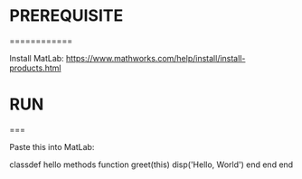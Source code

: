 # PREREQUISITE 
  ============

Install MatLab: https://www.mathworks.com/help/install/install-products.html
# RUN
  ===

Paste this into MatLab:

classdef hello
    methods
        function greet(this)
            disp('Hello, World')
        end
    end
end
